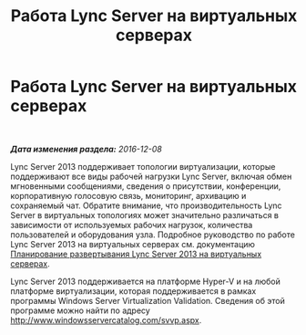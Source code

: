 ﻿---
title: Работа Lync Server на виртуальных серверах
TOCTitle: Работа Lync Server на виртуальных серверах
ms:assetid: e83c0f7f-88ec-434f-b35e-adedec3c318a
ms:mtpsurl: https://technet.microsoft.com/ru-ru/library/Gg399035(v=OCS.15)
ms:contentKeyID: 49888234
ms.date: 12/10/2016
mtps_version: v=OCS.15
ms.translationtype: HT
---

# Работа Lync Server на виртуальных серверах

 

_**Дата изменения раздела:** 2016-12-08_

Lync Server 2013 поддерживает топологии виртуализации, которые поддерживают все виды рабочей нагрузки Lync Server, включая обмен мгновенными сообщениями, сведения о присутствии, конференции, корпоративную голосовую связь, мониторинг, архивацию и сохраняемый чат. Обратите внимание, что производительность Lync Server в виртуальных топологиях может значительно различаться в зависимости от используемых рабочих нагрузок, количества пользователей и оборудования узла. Подробное руководство по работе Lync Server 2013 на виртуальных серверах см. документацию [Планирование развертывания Lync Server 2013 на виртуальных серверах](http://www.microsoft.com/en-us/download/details.aspx?id=41936).

Lync Server 2013 поддерживается на платформе Hyper-V и на любой платформе виртуализации, которая поддерживается в рамках программы Windows Server Virtualization Validation. Сведения об этой программе можно найти по адресу <http://www.windowsservercatalog.com/svvp.aspx>.

